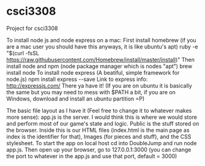 # csci3308
Project for csci3308 


To install node js and node express on a mac:
	First install homebrew (if you are a mac user you should have this anyways, it is like ubuntu's apt)
	   ruby -e "$(curl -fsSL https://raw.githubusercontent.com/Homebrew/install/master/install)"
	Then install node and npm (node package manager which is nodes "apt")
	    brew install node
	To install node express (A beatiful, simple framework for node.js)
	    npm install express --save 
	Link to express info: http://expressjs.com/ 
	There ya have it! (If you are on ubuntu it is basically the same but you may need to mess with $PATH a bit, if you are on Windows, download and install an ubuntu partition =P)

The basic file layout as I have it (Feel free to change it to whatever makes more sense):
	app.js is the server. 
		I would think this is where we would store and perform most of our game's state and logic. 
	Public is the stuff stored on the browser. 
		Inside this is  our HTML files (index.html is the main page as index is the identifier for that), Images (for pieces and stuff), and the CSS stylesheet. 
	To start the app on local host cd into DoubleJump and run node app.js. Then open up your browser, go to 127.0.0.1:3000 (you can change the port to whatever in the app.js and use that port, default = 3000)


